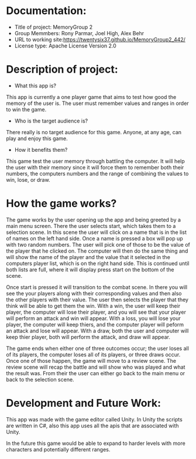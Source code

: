 # Documentation:

- Title of project: MemoryGroup 2
- Group Memmbers: Rony Parmar, Joel High, Alex Behr
- URL to working site:https://twentysix37.github.io/MemoryGroup2_442/
- License type: Apache License Version 2.0

# Description of project:

- What this app is?

This app is currently a one player game that aims to test how good the memory of the user is. The user must remember values and ranges in order to win the game.

- Who is the target audience is?

There really is no target audience for this game. Anyone, at any age, can play and enjoy this game.

- How it benefits them?

This game test the user memory through battling the computer. It will help the user with their memory since it will force them to remember both their numbers, the computers numbers and the range of combining the values to win, lose, or draw.

# How the game works?
The game works by the user opening up the app and being greeted by a main menu screen. There the user selects start, which takes them to a selection scene. In this scene the user will click on a name that is in the list of names on the left hand side. Once a name is pressed a box will pop up with two random numbers. The user will pick one of those to be the value of the player that he clicked on. The computer will then do the same thing and will show the name of the player and the value that it selected in the computers player list, which is on the right hand side. This is continued until both lists are full, where it will display press start on the bottom of the scene.

Once start is pressed it will transition to the combat scene. In there you will see the your players along with their corresponding values and then also the other players with their value. The user then selects the player that they think will be able to get them the win. With a win, the user will keep their player, the computer will lose their player, and you will see that your player will perform an attack and win will appear. With a loss, you will lose your player, the computer will keep thiers, and the computer player will peform an attack and lose will appear. With a draw, both the user and computer will keep thier player, both will perform the attack, and draw will appear.

The game ends when either one of three outcomes occur; the user loses all of its players, the computer loses all of its players, or three draws occur. Once one of those happen, the game will move to a review scene. The review scene will recap the battle and will show who was played and what the result was. From their the user can either go back to the main menu or back to the selection scene.

# Development and Future Work:
This app was made with the game editor called Unity. In Unity the scripts are written in C#, also this app uses all the apis that are associated with Unity.

In the future this game would be able to expand to harder levels with more characters and potentially different ranges.
